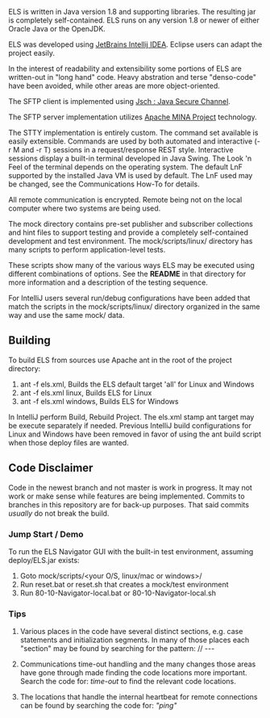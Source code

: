 ELS is written in Java version 1.8 and supporting libraries. The resulting jar
is completely self-contained. ELS runs on any version 1.8 or newer of either Oracle
Java or the OpenJDK.

ELS was developed using [JetBrains Intellij IDEA](https://www.jetbrains.com/idea/). Eclipse
users can adapt the project easily.

In the interest of readability and extensibility some portions of ELS are written-out in "long hand" code.
Heavy abstration and terse "denso-code" have been avoided, while other areas are
more object-oriented.

The SFTP client is implemented using [Jsch : Java Secure Channel](http://www.jcraft.com/jsch/).

The SFTP server implementation utilizes [Apache MINA Project](https://mina.apache.org/sshd-project/)
technology.

The STTY implementation is entirely custom. The command set available is
easily extensible. Commands are used by both automated and interactive (-r M and -r T) sessions
in a request/response REST style. Interactive sessions display a built-in terminal developed
in Java Swing. The Look 'n Feel of the terminal depends on the operating system. The default LnF
supported by the installed Java VM is used by default. The LnF used may be changed, see the
Communications How-To for details.

All remote communication is encrypted. Remote being not on the local computer where two
systems are being used.

The mock directory contains pre-set publisher and subscriber collections and hint files
to support testing and provide a completely self-contained development and test environment.
The mock/scripts/linux/ directory has many scripts to perform application-level tests.

These scripts show many of the various ways ELS may be executed using different combinations
of options. See the **README** in that directory for more information and a description of 
the testing sequence.

For IntelliJ users several run/debug configurations have been added that match the scripts in
the mock/scripts/linux/ directory organized in the same way and use the same mock/ data.

## Building

To build ELS from sources use Apache ant in the root of the project directory:

 1. ant -f els.xml, Builds the ELS default target 'all' for Linux and Windows
 2. ant -f els.xml linux, Builds ELS for Linux
 3. ant -f els.xml windows, Builds ELS for Windows 

In IntelliJ perform Build, Rebuild Project. The els.xml stamp ant target may be execute
separately if needed. Previous IntelliJ build configurations for Linux and Windows have
been removed in favor of using the ant build script when those deploy files are wanted.

## Code Disclaimer

Code in the newest branch and not master is work in progress. It may not work or make
sense while features are being implemented. Commits to branches in this repository are
for back-up purposes. That said commits *usually* do not break the build.

### Jump Start / Demo

To run the ELS Navigator GUI with the built-in test environment, assuming
deploy/ELS.jar exists:

 1. Goto mock/scripts/<your O/S, linux/mac or windows>/
 2. Run reset.bat or reset.sh  that creates a mock/test environment
 3. Run 80-10-Navigator-local.bat or 80-10-Navigator-local.sh

### Tips

 1. Various places in the code have several distinct sections, e.g. case statements and
    initialization segments. In many of those places each "section" may be found by
    searching for the pattern:  // ---

2. Communications time-out handling and the many changes those areas have gone through
   made finding the code locations more important. Search the code for:  _time-out_  to
   find the relevant code locations.

3. The locations that handle the internal heartbeat for remote connections can be found
   by searching the code for:  _"ping"_

